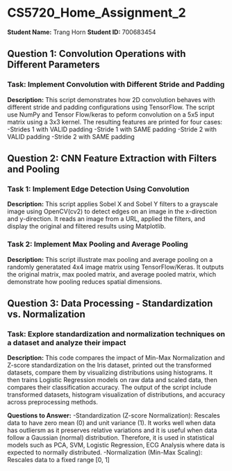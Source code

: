 # CS5720_Home_Assignment_2
**Student Name:** Trang Horn
**Student ID:** 700683454
## Question 1: Convolution Operations with Different Parameters
### Task: Implement Convolution with Different Stride and Padding
**Description:**
This script demonstrates how 2D convolution behaves with different stride and padding configurations using TensorFlow. The script use NumPy and Tensor Flow/keras to peform convolution on a 5x5 input matrix using a 3x3 kernel. The resulting features are printed for four cases:
-Strides 1 with VALID padding
-Stride 1 with SAME padding
-Stride 2 with VALID padding
-Stride 2 with SAME padding 

## Question 2: CNN Feature Extraction with Filters and Pooling
### Task 1: Implement Edge Detection Using Convolution
**Description:**
This script applies Sobel X and Sobel Y filters to a grayscale image using OpenCV(cv2) to detect edges on an image in the x-direction and y-direction. It reads an image from a URL, applied the filters, and display the original and filtered results using Matplotlib. 

### Task 2: Implement Max Pooling and Average Pooling
**Description:**
This script illustrate max pooling and average pooling on a randomly generatated 4x4 image matrix using TensorFlow/Keras. It outputs the original matrix, max pooled matrix, and average pooled matrix, which demonstrate how pooling reduces spatial dimensions.

## Question 3: Data Processing - Standardization vs. Normalization
### Task: Explore standardization and normalization techniques on a dataset and analyze their impact
**Description:**
This code compares the impact of Min-Max Normalization and Z-score standardization on the Iris dataset, printed out the transformed datasets, compare them by visualizing distributions using histograms. It then trains Logistic Regression models on raw data and scaled data, then compares their classification accuracy. The output of the script include transformed datasets, histogram visualization of distributions, and accuracy across preprocessing methods.

**Questions to Answer:**
-Standardization (Z-score Normalization): Rescales data to have zero mean (0) and unit variance (1). It works well when data has outliersm as it preserves relative variations and it is useful when data follow a Gaussian (normal) distribution. Therefore, it is used in statistical models such as PCA, SVM, Logistic Regression, ECG Analysis where data is expected to normally distributed.
-Normalization (Min-Max Scaling): Rescales data to a fixed range [0, 1]

